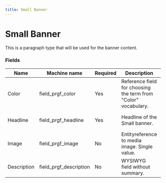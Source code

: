 ```yaml
---
title: Small Banner
---
```


# Small Banner
This is a paragraph type that will be used for the banner content.

### Fields
| Name  | Machine name | Required | Description | Notes |
| ------------- | ------------- | ------------- | ------------- | ------------- |
| Color | field\_prgf_color | Yes | Reference field for choosing the term from "Color" vocabulary. | |
| Headline | field\_prgf_headline | Yes | Headline of the Small banner. | Plain text, 255 characters |
| Image | field\_prgf_image | No | Entityreference to media image. Single value. | |
| Description | field\_prgf_description | No | WYSIWYG field without summary. | |
